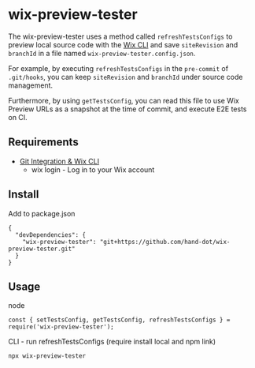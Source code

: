 # wix-preview-tester

The wix-preview-tester uses a method called `refreshTestsConfigs` to preview local source code with the [Wix CLI](https://dev.wix.com/docs/develop-websites/articles/workspace-tools/developer-tools/git-integration-wix-cli/working-with-the-wix-cli) and save `siteRevision` and `branchId` in a file named `wix-preview-tester.config.json`.

For example, by executing `refreshTestsConfigs` in the `pre-commit` of `.git/hooks`, you can keep `siteRevision` and `branchId` under source code management.

Furthermore, by using `getTestsConfig`, you can read this file to use Wix Preview URLs as a snapshot at the time of commit, and execute E2E tests on CI.

## Requirements

- [Git Integration & Wix CLI](https://dev.wix.com/docs/develop-websites/articles/workspace-tools/developer-tools/git-integration-wix-cli/about-git-integration-wix-cli)
  - wix login - Log in to your Wix account

## Install
Add to package.json
```
{
  "devDependencies": {
    "wix-preview-tester": "git+https://github.com/hand-dot/wix-preview-tester.git"
  }
}
```

## Usage

node
```
const { setTestsConfig, getTestsConfig, refreshTestsConfigs } = require('wix-preview-tester');
```

CLI - run refreshTestsConfigs (require install local and npm link)
```
npx wix-preview-tester
```
